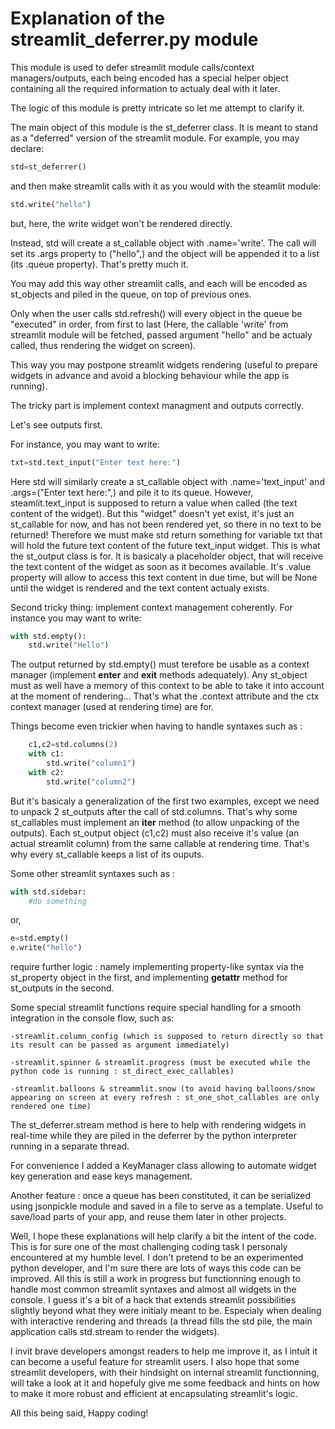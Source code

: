 # Explanation of the streamlit_deferrer.py module

This module is used to defer streamlit module calls/context managers/outputs, each being encoded has a special helper object containing all the required information to actualy deal with it later.

The logic of this module is pretty intricate so let me attempt to clarify it. 

The main object of this module is the st_deferrer class.
It is meant to stand as a "deferred" version of the streamlit module.
For example, you may declare:
```python
std=st_deferrer()
```
and then make streamlit calls with it as you would with the steamlit module:
```python
std.write("hello")
```
but, here, the write widget won't be rendered directly.

Instead, std will create a st_callable object with .name='write'. The call will set its .args property to ("hello",) and the object will be appended it to a list (its .queue property). That's pretty much it.

You may add this way other streamlit calls, and each will be encoded as st_objects and piled in the queue, on top of previous ones.

Only when the user calls std.refresh() will every object in the queue be "executed" in order, from first to last (Here, the callable 'write' from streamlit module will be fetched, passed argument "hello" and be actualy called, thus rendering the widget on screen).

This way you may postpone streamlit widgets rendering (useful to prepare widgets in advance and avoid a blocking behaviour while the app is running).

The tricky part is implement context managment and outputs correctly.

Let's see outputs first.

For instance, you may want to write:
```python
txt=std.text_input("Enter text here:")
```
Here std will similarly create a st_callable object with .name='text_input' and .args=("Enter text here:",) and pile it to its queue.
However, steamlit.text_input is supposed to return a value when called (the text content of the widget).
But this "widget" doesn't yet exist, it's just an st_callable for now, and has not been rendered yet, so there in no text to be returned!
Therefore we must make std return something for variable txt that will hold the future text content of the future text_input widget.
This is what the st_output class is for. It is basicaly a placeholder object, that will receive the text content of the widget as soon as it becomes available.
It's .value property will allow to access this text content in due time, but will be None until the widget is rendered and the text content actualy exists.

Second tricky thing: implement context management coherently.
For instance you may want to write:
```python
with std.empty():
    std.write("Hello")
```
The output returned by std.empty() must terefore be usable as a context manager (implement __enter__ and __exit__ methods adequately).
Any st_object must as well have a memory of this context to be able to take it into account at the moment of rendering...
That's what the .context attribute and the ctx context manager (used at rendering time) are for.

Things become even trickier when having to handle syntaxes such as :
```python
    c1,c2=std.columns(2)
    with c1:
        std.write("column1")
    with c2:
        std.write("column2")
```
But it's basicaly a generalization of the first two examples, except we need to unpack 2 st_outputs after the call of std.columns.
That's why some st_callables must implement an __iter__ method (to allow unpacking of the outputs).
Each st_output object (c1,c2) must also receive it's value (an actual streamlit column) from the same callable at rendering time.
That's why every st_callable keeps a list of its ouputs. 

Some other streamlit syntaxes such as :
```python
with std.sidebar:
    #do something
```
or,
```python
e=std.empty()
e.write("hello")
```
require further logic : namely implementing property-like syntax via the st_property object in the first, and implementing __getattr__  method for st_outputs in the second.

Some special streamlit functions require special handling for a smooth integration in the console flow, such as:

    -streamlit.column_config (which is supposed to return directly so that its result can be passed as argument immediately)

    -streamlit.spinner & streamlit.progress (must be executed while the python code is running : st_direct_exec_callables)

    -streamlit.balloons & streammlit.snow (to avoid having balloons/snow appearing on screen at every refresh : st_one_shot_callables are only rendered one time)

The st_deferrer.stream method is here to help with rendering widgets in real-time while they are piled in the deferrer by the python interpreter running in a separate thread.

For convenience I added a KeyManager class allowing to automate widget key generation and ease keys management. 

Another feature : once a queue has been constituted, it can be serialized using jsonpickle module and saved in a file to serve as a template.
Useful to save/load parts of your app, and reuse them later in other projects.  

Well, I hope these explanations will help clarify a bit the intent of the code.
This is for sure one of the most challenging coding task I personaly encountered at my humble level.
I don't pretend to be an experimented python developer, and I'm sure there are lots of ways this code can be improved.
All this is still a work in progress but functionning enough to handle most common streamlit syntaxes and almost all widgets in the console.
I guess it's a bit of a hack that extends streamlit possibilities slightly beyond what they were initialy meant to be.
Especialy when dealing with interactive rendering and threads (a thread fills the std pile, the main application calls std.stream to render the widgets).

I invit brave developers amongst readers to help me improve it, as I intuit it can become a useful feature for streamlit users.
I also hope that some streamlit developers, with their hindsight on internal streamlit functionning, will take a look at it and hopefuly give me some feedback and hints on how to make it more robust and efficient at encapsulating streamlit's logic.

All this being said,
Happy coding! 

